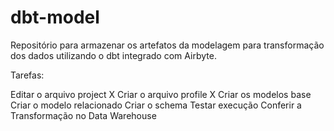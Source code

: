 # dbt-model

Repositório para armazenar os artefatos da modelagem para transformação dos dados utilizando o dbt integrado com Airbyte.

Tarefas:

Editar o arquivo project X
Criar o arquivo profile X
Criar os modelos base
Criar o modelo relacionado
Criar o schema
Testar execução
Conferir a Transformação no Data Warehouse